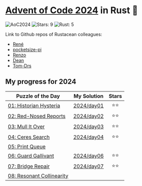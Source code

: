 # [Advent of Code 2024](https://adventofcode.com/2024) in Rust 🦀

![AoC2024](https://img.shields.io/badge/Advent_of_Code-2024-blue)
![Stars: 9](https://img.shields.io/badge/Stars-12%20⭐-darkorchid)
![Rust: 5](https://img.shields.io/badge/Rust-6-aquamarine?logo=Rust)


Link to Github repos of Rustacean colleagues:
- [René](https://github.com/rene-d/advent-of-rust/)
- [pocketsize-pi](https://github.com/pocketsize-pi/AoC2024)
- [Renzo](https://github.com/L4pr/AOC-2024-rust)
- [Dean](https://github.com/dk850/aoc-rust-24)
- [Tom-Drs](https://github.com/tdameros/advent-of-code-2024)


## My progress for 2024

Puzzle of the Day | My Solution | Stars
| -- | ----              | :----: 
| [01: Historian Hysteria](https://adventofcode.com/2024/day/1) |  [2024/day01](./day01/)  | ⭐⭐ |
| [02: Red-Nosed Reports](https://adventofcode.com/2024/day/2) |  [2024/day02](./day02/)  | ⭐⭐ |
| [03: Mull It Over](https://adventofcode.com/2024/day/3) |  [2024/day03](./day03/)  | ⭐⭐ |
| [04: Ceres Search](https://adventofcode.com/2024/day/4) | [2024/day04](./day04/)  | ⭐⭐ |
| [05: Print Queue](https://adventofcode.com/2024/day/5) |  |  |
| [06: Guard Gallivant](https://adventofcode.com/2024/day/6) | [2024/day06](./day06/)  | ⭐⭐ |
| [07: Bridge Repair](https://adventofcode.com/2024/day/7) | [2024/day07](./day07/)  | ⭐⭐ |
| [08: Resonant Collinearity](https://adventofcode.com/2024/day/8) |  |  |


